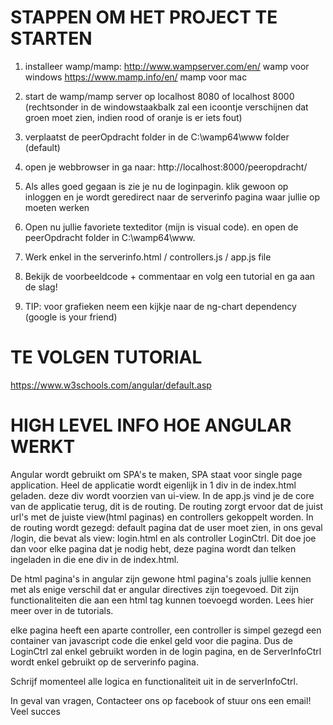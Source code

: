# STAPPEN OM HET PROJECT TE STARTEN

1. installeer wamp/mamp: 
http://www.wampserver.com/en/ wamp voor windows
https://www.mamp.info/en/ mamp voor mac

2. start de wamp/mamp server op localhost 8080 of localhost 8000 (rechtsonder in de windowstaakbalk zal een icoontje verschijnen dat groen moet zien, indien rood of oranje is er iets fout)

3. verplaatst de peerOpdracht folder in de C:\wamp64\www folder (default)

4. open je webbrowser in ga naar: http://localhost:8000/peeropdracht/

5. Als alles goed gegaan is zie je nu de loginpagin. klik gewoon op inloggen en je wordt geredirect naar de serverinfo pagina waar jullie op moeten werken

6. Open nu jullie favoriete texteditor (mijn is visual code). en open de peerOpdracht folder in C:\wamp64\www. 

7. Werk enkel in the serverinfo.html / controllers.js / app.js file

8. Bekijk de voorbeeldcode + commentaar en volg een tutorial en ga aan de slag!

8. TIP: voor grafieken neem een kijkje naar de ng-chart dependency (google is your friend)


# TE VOLGEN TUTORIAL

https://www.w3schools.com/angular/default.asp

# HIGH LEVEL INFO HOE ANGULAR WERKT

Angular wordt gebruikt om SPA's te maken, SPA staat voor single page application.
Heel de applicatie wordt eigenlijk in 1 div in de index.html geladen. deze div wordt voorzien van ui-view.
In de app.js vind je de core van de applicatie terug, dit is de routing. De routing zorgt ervoor dat de juist url's met de juiste view(html paginas) en controllers gekoppelt worden.
In de routing wordt gezegd: default pagina dat de user moet zien, in ons geval /login, die bevat als view: login.html en als controller LoginCtrl. 
Dit doe joe dan voor elke pagina dat je nodig hebt, deze pagina wordt dan telken ingeladen in die ene div in de index.html.

De html pagina's in angular zijn gewone html pagina's zoals jullie kennen met als enige verschil dat er angular directives zijn toegevoed. 
Dit zijn functionaliteiten die aan een html tag kunnen toevoegd worden. Lees hier meer over in de tutorials.

elke pagina heeft een aparte controller, een controller is simpel gezegd een container van javascript code die enkel geld voor die pagina.
Dus de LoginCtrl zal enkel gebruikt worden in de login pagina, en de ServerInfoCtrl wordt enkel gebruikt op de serverinfo pagina. 

Schrijf momenteel alle logica en functionaliteit uit in de serverInfoCtrl.


In geval van vragen, Contacteer ons op facebook of stuur ons een email!
Veel succes


